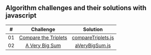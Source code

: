 ## Algorithm challenges and their solutions with javascript

|  #  |                                                  Challenge                                                   |                            Solution                            |
| :-: | :----------------------------------------------------------------------------------------------------------: | :------------------------------------------------------------: |
| 01  | [Compare the Triplets](https://www.hackerrank.com/challenges/compare-the-triplets/problem?isFullScreen=true) | [compareTriplets.js](./algoritma_cozumleri/compareTriplets.js) |
| 02  |       [A Very Big Sum](https://www.hackerrank.com/challenges/a-very-big-sum/problem?isFullScreen=true)       |     [aVeryBigSum.js](./algoritma_cozumleri/aVeryBigSum.js)     |
